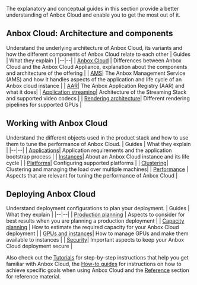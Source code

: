 The explanatory and conceptual guides in this section provide a better understanding of Anbox Cloud and enable you to get the most out of it.

## Anbox Cloud: Architecture and components

Understand the underlying architecture of Anbox Cloud, its variants and how the different components of Anbox Cloud relate to each other
|  Guides | What they explain |
|--|--|
| [Anbox Cloud](https://discourse.ubuntu.com/t/17802) | Differences between Anbox Cloud and the Anbox Cloud Appliance, explanation about the components and architecture of the offering |
| [AMS](https://discourse.ubuntu.com/t/24321)| The Anbox Management Service (AMS) and how it handles aspects of the application and life cycle of an Anbox cloud instance |
| [AAR](https://discourse.ubuntu.com/t/17761)| The Anbox Application Registry (AAR) and what it does|
| [Application streaming](https://discourse.ubuntu.com/t/17769)| Architecture of the Streaming Stack and supported video codecs |
| [Rendering architecture](https://discourse.ubuntu.com/t/35129)| Different rendering pipelines for supported GPUs |

## Working with Anbox Cloud

Understand the different objects used in the product stack and how to use them to tune the performance of Anbox Cloud.
| Guides  | What they explain  |
|--|--|
| [Applications](https://discourse.ubuntu.com/t/17760)| Application requirements and the application bootstrap process |
| [Instances](https://discourse.ubuntu.com/t/17763)| About an Anbox Cloud instance and its life cycle |
| [Platforms](https://discourse.ubuntu.com/t/configuration-for-supported-platforms/18733)| Configuring supported platforms |
| [Clustering](https://discourse.ubuntu.com/t/17765)| Clustering and managing the load over multiple machines|
| [Performance](https://discourse.ubuntu.com/t/29416) | Aspects that are relevant for tuning the performance of Anbox Cloud |

## Deploying Anbox Cloud
Understand deployment configurations to plan your deployment.
| Guides | What they explain  |
|--|--|
| [Production planning](https://discourse.ubuntu.com/t/34648) | Aspects to consider for best results when you are planning a production deployment |
| [Capacity planning](https://discourse.ubuntu.com/t/28717) | How to estimate the required capacity for your Anbox Cloud deployment |
| [GPUs and instances](https://discourse.ubuntu.com/t/17768)| How to manage GPUs and make them available to instances |
| [Security](https://discourse.ubuntu.com/t/31217)| Important aspects to keep your Anbox Cloud deployment secure |


Also check out the [Tutorials](https://discourse.ubuntu.com/t/tutorials/28826) for step-by-step instructions that help you get familiar with Anbox Cloud, the [How-to guides](https://discourse.ubuntu.com/t/how-to-guides/28827) for instructions on how to achieve specific goals when using Anbox Cloud and the [Reference](https://discourse.ubuntu.com/t/reference/28828) section for reference material.
